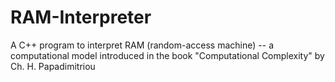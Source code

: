 # RAM-Interpreter
A C++ program to interpret RAM (random-access machine) -- a computational model introduced in the book "Computational Complexity" by Ch. H. Papadimitriou
